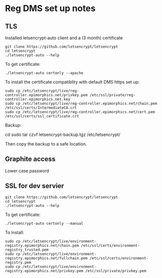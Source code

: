 # Reg DMS set up notes

## TLS

Installed letsencrypt-auto client and a (3 month) certificate

    git clone https://github.com/letsencrypt/letsencrypt
    cd letsencrypt
    ./letsencrypt-auto --help

To get certificate:

    ./letsencrypt-auto certonly --apache

To install the certificate compatiblity with default DMS https set up:

    sudo cp /etc/letsencrypt/live/reg-controller.epimorphics.net/privkey.pem /etc/ssl/private/reg-controller.epimorphics.net.key
    sudo cp /etc/letsencrypt/live/reg-controller.epimorphics.net/chain.pem   /etc/ssl/certs/IntermediateCA.crt
    sudo cp /etc/letsencrypt/live/reg-controller.epimorphics.net/cert.pem    /etc/ssl/certs/ssl_certificate.crt

Backup:

   cd
   sudo tar czvf letsencrypt-backup.tgz /etc/letsencrypt/

Then copy the backup to a safe location.

## Graphite access

Lower case password

## SSL for dev servier

    git clone https://github.com/letsencrypt/letsencrypt
    cd letsencrypt
    ./letsencrypt-auto --help

To get certificate:

    ./letsencrypt-auto certonly --manual

To install:

    sudo cp /etc/letsencrypt/live/environment-registry.epimorphics.net/chain.pem /etc/ssl/certs/environment-registry_trusted.pem
    sudo cp /etc/letsencrypt/live/environment-registry.epimorphics.net/fullchain.pem /etc/ssl/certs/environment-registry.pem
    sudo cp /etc/letsencrypt/live/environment-registry.epimorphics.net/privkey.pem /etc/ssl/private/privkey.pem

